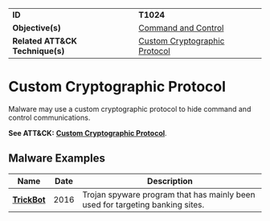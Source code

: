 |||
|---------|------------------------|
|**ID**|**T1024**|
|**Objective(s)**|[Command and Control](https://github.com/MBCProject/mbc-markdown/tree/master/command-and-control)|
|**Related ATT&CK Technique(s)**|[Custom Cryptographic Protocol](https://attack.mitre.org/techniques/T1024/)|

Custom Cryptographic Protocol
=============================
Malware may use a custom cryptographic protocol to hide command and control communications.

**See ATT&CK:** [**Custom Cryptographic Protocol**](https://attack.mitre.org/techniques/T1024/).

Malware Examples
----------------
|Name|Date|Description|
|-----------------------------|-----------|-----------------------------|
|[**TrickBot**](https://github.com/MBCProject/mbc-markdown/tree/master/xample-malware/trickbot.md)|2016|Trojan spyware program that has mainly been used for targeting banking sites.|
